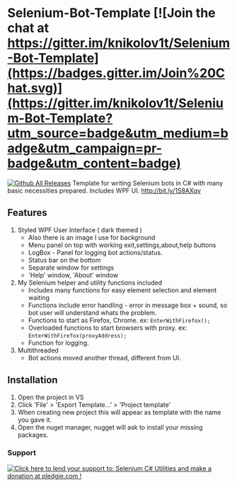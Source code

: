# Selenium-Bot-Template  [![Join the chat at https://gitter.im/knikolov1t/Selenium-Bot-Template](https://badges.gitter.im/Join%20Chat.svg)](https://gitter.im/knikolov1t/Selenium-Bot-Template?utm_source=badge&utm_medium=badge&utm_campaign=pr-badge&utm_content=badge)
[![Github All Releases](https://img.shields.io/github/downloads/knikolov1t/Selenium-Bot-Template/total.svg?maxAge=2592000)]()
Template for writing Selenium bots in C# with many basic necessities prepared. Includes WPF UI. 
http://bit.ly/1S8AXqv
## Features
1. Styled WPF User Interface ( dark themed )
      * Also there is an image I use for background
      * Menu panel on top with working exit,settings,about,help buttons
      * LogBox - Panel for logging bot actions/status.
      * Status bar on the bottom
      * Separate window for settings
      * 'Help' window, 'About' window
2. My Selenium helper and utility functions included
      * Includes many functions for easy element selection and element waiting
      * Functions include error handling - error in message box + sound, so bot user will understand whats the problem.
      * Functions to start as Firefox, Chrome. ex: `EnterWithFirefox();`
      * Overloaded functions to start browsers with proxy. ex: `EnterWithFirefox(proxyAddress);`
      * Function for logging.
3. Multithreaded 
     * Bot actions moved another thread, different from UI.

## Installation 
  1. Open the project in VS
  2. Click 'File' > 'Export Template...' > 'Project template'
  3. When creating new project this will appear as template with the name you gave it.
  4. Open the nuget manager, nugget will ask to install your missing packages.


### Support
<a href='https://pledgie.com/campaigns/31469'><img alt='Click here to lend your support to: Selenium C# Utilities and make a donation at pledgie.com !' src='https://pledgie.com/campaigns/31469.png?skin_name=chrome' border='0' ></a>
